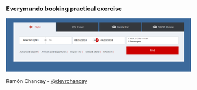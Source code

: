 ### Everymundo booking practical exercise

![preview](https://raw.githubusercontent.com/devrchancay/everymundo-booking-practical-exercise/master/captura.png)


Ramón Chancay - [@devrchancay](https://twitter.com/devrchancay)
